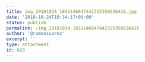 ```yaml
---
title: img_20181024_1031146047442325358636416.jpg
date: '2018-10-24T10:34:17+00:00'
status: publish
permalink: /img_20181024_1031146047442325358636416
author: '@ramonsuarez'
excerpt: ''
type: attachment
id: 628
---
```

<!DOCTYPE html PUBLIC "-//W3C//DTD HTML 4.0 Transitional//EN" "http://www.w3.org/TR/REC-html40/loose.dtd">
<?xml encoding="UTF-8">
